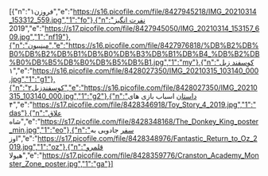 [{"n":"فروزن۱","e":"https://s16.picofile.com/file/8427945218/IMG_20210314_153312_559.jpg","1":"fo"},{"n":"نفرت انگیز 2019","e":"https://s17.picofile.com/file/8427945050/IMG_20210314_153157_609.jpg","1":"nf19"},{"n":"مینییون","e":"https://s16.picofile.com/file/8427976818/%DB%B2%DB%B0%DB%B2%DB%B1%DB%B0%DB%B3%DB%B1%DB%B4_%DB%B2%DB%B0%DB%B5%DB%B0%DB%B5%DB%B1.jpg","1":"my"},{"n":"کوسفند زبل ۱","e":"https://s16.picofile.com/file/8428027350/IMG_20210315_103140_000.jpg","1":"g1"},{"n":"کوسفندزبل۲","e":"https://s16.picofile.com/file/8428027350/IMG_20210315_103140_000.jpg","1":"g2"},{"n":"داستان اسباب بازی های ۴","e":"https://s17.picofile.com/file/8428346918/Toy_Story_4_2019.jpg","1":"das"},{"n":"علاق شاه","e":"https://s17.picofile.com/file/8428348168/The_Donkey_King_poster_min.jpg","1":"eo"},{"n":"سفر جادویی به اوز","e":"https://s17.picofile.com/file/8428348976/Fantastic_Return_to_Oz_2019.jpg","1":"oz"},{"n":"قلمرو هیولا","e":"https://s17.picofile.com/file/8428359776/Cranston_Academy_Monster_Zone_poster.jpg","1":"ga"}]
